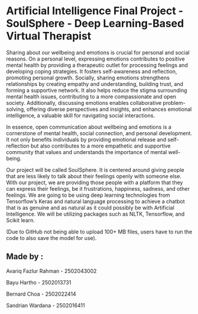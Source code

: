# Artificial Intelligence Final Project - SoulSphere - Deep Learning-Based Virtual Therapist

Sharing about our wellbeing and emotions is crucial for personal and social reasons. On a personal level, expressing emotions contributes to positive mental health by providing a therapeutic outlet for processing feelings and developing coping strategies. It fosters self-awareness and reflection, promoting personal growth. Socially, sharing emotions strengthens relationships by creating empathy and understanding, building trust, and forming a supportive network. It also helps reduce the stigma surrounding mental health issues, contributing to a more compassionate and open society. Additionally, discussing emotions enables collaborative problem-solving, offering diverse perspectives and insights, and enhances emotional intelligence, a valuable skill for navigating social interactions.

In essence, open communication about wellbeing and emotions is a cornerstone of mental health, social connection, and personal development. It not only benefits individuals by providing emotional release and self-reflection but also contributes to a more empathetic and supportive community that values and understands the importance of mental well-being.

Our project will be called SoulSphere. It is centered around giving people that are less likely to talk about their feelings openly with someone else. With our project, we are providing those people with a platform that they can express their feelings, be it frustrations, happiness, sadness, and other feelings. We are going to be using deep learning technologies from Tensorflow’s Keras and natural language processing to achieve a chatbot that is as genuine and as natural as it could possibly be with Artificial Intelligence. We will be utilizing packages such as NLTK, Tensorflow, and Scikit learn.

(Due to GitHub not being able to upload 100+ MB files, users have to run the code to also save the model for use).

## Made by :

Avariq Fazlur Rahman - 2502043002

Bayu Hartho - 2502013731

Bernard Choa - 2502022414

Sandrian Wardana - 2502016411

